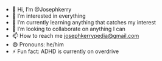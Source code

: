 - 👋 Hi, I’m @Josephkerry
- 👀 I’m interested in everything
- 🌱 I’m currently learning anything that catches my interest
- 💞️ I’m looking to collaborate on anything I can
- 📫 How to reach me josephkerrypedia@gmail.com
- 😄 Pronouns: he/him
- ⚡ Fun fact: ADHD is currently on overdrive

<!---
Josephkerry/Josephkerry is a ✨ special ✨ repository because its `README.md` (this file) appears on your GitHub profile.
You can click the Preview link to take a look at your changes.
--->
